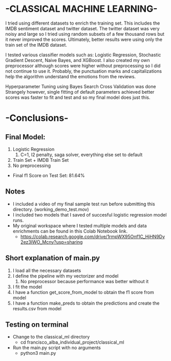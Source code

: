 # -CLASSICAL MACHINE LEARNING-

I tried using different datasets to enrich the training set. 
This includes the IMDB sentiment dataset and twitter dataset.
The twitter dataset was very noisy and large so I tried using random 
subsets of a few thousand rows but it never improved the scores. 
Ultimately, better results were using only the train set of the IMDB dataset.

I tested various classifier models such as: Logistic Regression, Stochastic
Gradient Descent, Naive Bayes, and XGBoost. I also created my own preprocessor
although scores were higher without preprocessing so I did not continue to use it. 
Probably, the punctuation marks and capitalizations help the algorithm understand
the emotions from the reviews. 

Hyperparameter Tuning using Bayes Search Cross Validation was done 
Strangely however, single fitting of default parameters achieved better scores 
was faster to fit and test and so my final model does just this.

# -Conclusions-
## Final Model: 
1. Logistic Regression
   1. C=1, l2 penalty, saga solver, everything else set to default 
2. Train Set + IMDB Train Set 
3. No preprocessing
* Final f1 Score on Test Set: 81.64%

## Notes
* I included a video of my final sample test run before submitting this directory. (working_demo_test.mov)
* I included two models that I saved of succesful logistic regression model runs.
* My original workspace where I tested multiple models and data enrichments can 
be found in this Colab Notebook link.
  * https://colab.research.google.com/drive/1rmpWX95Onf1C_HjHN9Dy2ez3IWO_Mcny?usp=sharing

## Short explanation of main.py
1. I load all the necessary datasets
2. I define the pipeline with my vectorizer and model
   1. No preprocessor because performance was better without it
3. I fit the model
4. I have a function get_score_from_model to obtain the f1 score from model 
5. I have a function make_preds to obtain the predictions and create the results.csv from model

## Testing on terminal
* Change to the classical_ml directory
  * cd francisco_alba_individual_project/classical_ml
* Run the main.py script with no arguments
  * python3 main.py